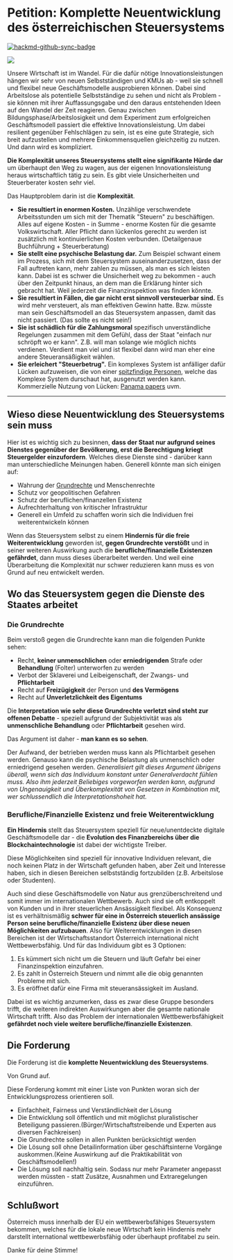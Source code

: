 # Petition: Komplette Neuentwicklung des österreichischen Steuersystems

[![hackmd-github-sync-badge](https://hackmd.io/x1X8e-4FRqqNuc05vgN0nQ/badge)](https://hackmd.io/x1X8e-4FRqqNuc05vgN0nQ)


![](https://assets.change.org/photos/0/az/vm/RbaZvMCekDWhLNq-800x450-noPad.jpg?1619184975)

Unsere Wirtschaft ist im Wandel. Für die dafür nötige Innovationsleistungen hängen wir sehr von neuen Selbstständigen und  KMUs ab - weil sie schnell und flexibel neue Geschäftsmodelle ausprobieren können. Dabei sind Arbeitslose als  potentielle Selbstständige zu sehen und nicht als Problem - sie können mit ihrer Auffassungsgabe und den daraus entstehenden Ideen auf den Wandel der Zeit reagieren. Genau zwischen Bildungsphase/Arbeitslosigkeit und dem Experiment zum erfolgreichen Geschäftsmodell passiert die effektive Innovationsleistung. Um dabei resilient gegenüber Fehlschlägen zu sein, ist es eine gute Strategie, sich breit aufzustellen und mehrere Einkommensquellen gleichzeitig zu nutzen. Und dann wird es kompliziert.


**Die Komplexität unseres Steuersystems stellt eine signifikante Hürde dar** um überhaupt den Weg zu wagen, aus der eigenen Innovationsleistung heraus wirtschaftlich tätig zu sein. Es gibt viele Unsicherheiten und Steuerberater kosten sehr viel.

Das Hauptproblem darin ist die **Komplexität**.

- **Sie resultiert in enormen Kosten.** Unzählige verschwendete Arbeitsstunden um sich mit der Thematik "Steuern" zu beschäftigen. Alles auf eigene Kosten - in Summe - enorme Kosten für die gesamte Volkswirtschaft. Aller Pflicht dann lückenlos gerecht zu werden ist zusätzlich mit kontinuierlichen Kosten verbunden. (Detailgenaue Buchführung + Steuerberatung)
- **Sie stellt eine psychische Belastung dar.** Zum Beispiel schwant einem im Prozess, sich mit dem Steuersystem auseinanderzusetzen, dass der Fall auftreten kann, mehr zahlen zu müssen, als man es sich leisten kann. Dabei ist es schwer die Unsicherheit weg zu bekommen - auch über den Zeitpunkt hinaus, an dem man die Erklärung hinter sich gebracht hat. Weil jederzeit die Finanzinspektion was finden könnte.
- **Sie resultiert in Fällen, die gar nicht erst sinnvoll versteuerbar sind.** Es wird mehr versteuert, als man effektiven Gewinn hatte. Bzw. müsste man sein Geschäftsmodell an das Steuersystem anpassen, damit das nicht passiert. (Das sollte es nicht sein!)
- **Sie ist schädlich für die Zahlungsmoral** spezifisch unverständliche Regelungen zusammen mit dem Gefühl, dass der Staat "einfach nur schröpft wo er kann".  Z.B. will man solange wie möglich nichts verdienen. Verdient man viel und ist flexibel dann wird man eher eine andere Steueransäßigkeit wählen. 
- **Sie erleichert "Steuerbetrug".** Ein komplexes System ist anfälliger dafür Lücken aufzuweisen, die von einer [spitzfindige Personen](https://www.diepresse.com/508408/steuer-betruger-superhirn-nach-osterreich-ausgeliefert), welche das Komplexe System durschaut hat, ausgenutzt werden kann. Kommerzielle Nutzung von Lücken: [Panama papers](https://de.wikipedia.org/wiki/Panama_Papers#%C3%96sterreich) uvm.


---

## Wieso diese Neuentwicklung des Steuersystems sein muss

Hier ist es wichtig sich zu besinnen, **dass der Staat nur aufgrund seines Dienstes gegenüber der Bevölkerung, erst die Berechtigung kriegt Steuergelder einzufordern**. Welches diese Dienste sind - darüber kann man unterschiedliche Meinungen haben. Generell könnte man sich einigen auf:

- Wahrung der [Grundrechte](https://www.oesterreich.gv.at/lexicon/G/Seite.991535.html) und Menschenrechte
- Schutz vor geopolitischen Gefahren
- Schutz der beruflichen/finanzellen Existenz
- Aufrechterhaltung von kritischer Infrastruktur
- Generell ein Umfeld zu schaffen worin sich die Individuen frei weiterentwickeln können

Wenn das Steuersystem selbst zu einem **Hindernis für die freie Weiterentwicklung** geworden ist, **gegen Grundrechte verstößt** und in seiner weiteren Auswirkung auch die **berufliche/finanzielle Existenzen gefährdet**, dann muss dieses überarbeitet werden. Und weil eine Überarbeitung die Komplexität nur schwer reduzieren kann muss es von Grund auf neu entwickelt werden.

## Wo das Steuersystem gegen die Dienste des Staates arbeitet

### Die Grundrechte

Beim verstoß gegen die Grundrechte kann man die folgenden Punkte sehen:

- Recht, **keiner unmenschlichen** oder **erniedrigenden** Strafe oder **Behandlung** (Folter) unterworfen zu werden
- Verbot der Sklaverei und Leibeigenschaft, der Zwangs- und **Pflichtarbeit**
- Recht auf **Freizügigkeit** der Person und **des Vermögens**
- Recht auf **Unverletzlichkeit des Eigentums**

Die **Interpretation wie sehr diese Grundrechte verletzt sind steht zur offenen Debatte** - speziell aufgrund der Subjektivität was als **unmenschliche Behandlung** oder **Pflichtarbeit** gesehen wird.

Das Argument ist daher - **man kann es so sehen**. 

Der Aufwand, der betrieben werden muss kann als Pflichtarbeit gesehen werden.
Genauso kann die psychische Belastung als unmenschlich oder erniedrigend gesehen werden. *Generalisiert gilt dieses Argument übrigens überall, wenn sich das Individuum konstant unter Generalverdacht fühlen muss. Also ihm jederzeit Beliebiges vorgeworfen werden kann, aufgrund von Ungenauigkeit und Überkomplexität von Gesetzen in Kombination mit, wer schlussendlich die Interpretationshoheit hat.*

### Berufliche/Finanzielle Existenz und freie Weiterentwicklung 

**Ein Hindernis** stellt das Steuersystem speziell für neue/unentdeckte digitale Geschäftsmodelle dar - die **Evolution des Finanzbereichs über die Blockchaintechnologie** ist dabei der wichtigste Treiber. 

Diese Möglichkeiten sind speziell für innovative Individuen relevant, die noch keinen Platz in der Wirtschaft gefunden haben, aber Zeit und Interesse haben, sich in diesen Bereichen selbstständig fortzubilden (z.B. Arbeitslose oder Studenten).

Auch sind diese Geschäftsmodelle von Natur aus grenzüberschreitend und somit immer im internationalen Wettbewerb. Auch sind sie oft entkoppelt von Kunden und in ihrer steuerlichen Ansässigkeit flexibel. Als Konsequenz ist es verhältnismäßig **schwer für eine in Österreich steuerlich ansässige Person seine berufliche/finanzielle Existenz über diese neuen Möglichkeiten aufzubauen**. Also für Weiterentwicklungen in diesen Bereichen ist der Wirtschaftsstandort Österreich international nicht Wettbewerbsfähig. Und für das Individuum gibt es 3 Optionen:

1. Es kümmert sich nicht um die Steuern und läuft Gefahr bei einer Finanzinspektion einzufahren.
2. Es zahlt in Österreich Steuern und nimmt alle die obig genannten Probleme mit sich.
3. Es eröffnet dafür eine Firma mit steueransässigkeit im Ausland.

Dabei ist es wichtig anzumerken, dass es zwar diese Gruppe besonders trifft, die weiteren indirekten Auswirkungen aber die gesamte nationale Wirtschaft trifft. Also das Problem der internationalen Wettbewerbsfähigkeit **gefährdet noch viele weitere berufliche/finanzielle Existenzen**.

## Die Forderung

Die Forderung ist die **komplette Neuentwicklung des Steuersystems**. 

Von Grund auf. 

Diese Forderung kommt mit einer Liste von Punkten woran sich der Entwicklungsprozess orientieren soll.

- Einfachheit, Fairness und Verständlichkeit der Lösung
- Die Entwicklung soll öffentlich und mit möglichst pluralistischer Beteiligung passieren.(Bürger/Wirtschaftstreibende und Experten aus diversen Fachkreisen)
- Die Grundrechte sollen in allen Punkten berücksichtigt werden
- Die Lösung soll ohne Detailinformation über geschäftsinterne Vorgänge auskommen.(Keine Auswirkung auf die Praktikabilität von Geschäftsmodellen!) 
- Die Lösung soll nachhaltig sein. Sodass nur mehr Parameter angepasst werden müssten - statt Zusätze, Ausnahmen und Extraregelungen einzuführen.


 
## Schlußwort
Österreich muss innerhalb der EU ein wettbewerbsfähiges Steuersystem bekommen, welches für die lokale neue Wirtschaft kein Hindernis mehr darstellt international wettbewerbsfähig oder überhaupt profitabel zu sein.

Danke für deine Stimme!